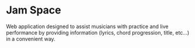 # Jam Space
Web application designed to assist musicians with practice and live performance by providing information (lyrics, chord progression, title, etc...) in a convenient way.